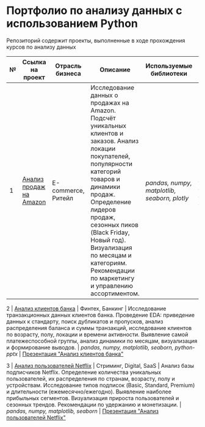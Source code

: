 # Портфолио по анализу данных с использованием Python
Репозиторий содержит проекты, выполненные в ходе прохождения курсов по анализу данных

№ | Ссылка на проект | Отрасль бизнеса | Описание | Используемые библиотеки | Презентация проекта
---|---|---|---|---|---
1 | [Анализ продаж на Amazon](https://github.com/AnalystProd/portfolio_python/tree/729c4e2c319aa00d2758af1b5527f11bf2a65a07/Amazon_Analysis_Case) | E-commerce, Ритейл | Исследование данных о продажах на Amazon. Подсчёт уникальных клиентов и заказов. Анализ локации покупателей, популярности категорий товаров и динамики продаж. Определение лидеров продаж, сезонных пиков (Black Friday, Новый год). Визуализация по месяцам и категориям. Рекомендации по маркетингу и управлению ассортиментом. | *pandas, numpy, matplotlib, seaborn, plotly* | [Презентация "Анализ продаж на Amazon"](https://drive.google.com/file/d/1xhDpMWblm4UF-080uZdjg4DmTxsmgqVo/view?usp=drive_link)

2 | [Анализ клиентов банка](https://github.com/AnalystProd/portfolio_python/tree/729c4e2c319aa00d2758af1b5527f11bf2a65a07/Bank_Clients_Research_Case) | Финтех, Банкинг | Исследование транзакционных данных клиентов банка. Проведение EDA: приведение данных к стандарту, поиск дубликатов и пропусков, анализ распределения баланса и суммы транзакций, исследование клиентов по возрасту, полу, локации и времени активности. Выявление самой платежеспособной группы, анализ динамики по месяцам, визуализация и формирование выводов. | *pandas, numpy, matplotlib, seaborn, python-pptx* | [Презентация "Анализ клиентов банка"](https://drive.google.com/file/d/1Z-1ooorLg9RIotz2XqBCnbL-rp5S-gxf/view?usp=drive_link)

3 | [Анализ пользователей Netflix](https://github.com/AnalystProd/portfolio_python/tree/729c4e2c319aa00d2758af1b5527f11bf2a65a07/Netflix_users_analysis) | Стриминг, Digital, SaaS | Анализ базы подписчиков Netflix. Определение количества уникальных пользователей, их распределения по странам, возрасту, полу и устройствам. Исследование типов подписок (Basic, Standard, Premium) и длительности (ежемесячно/ежегодно). Выявление наиболее прибыльных сегментов. Визуализация прироста пользователей и сезонных трендов. Рекомендации по удержанию и монетизации. | *pandas, numpy, matplotlib, seaborn* | [Презентация "Анализ пользователей Netflix"](https://drive.google.com/file/d/1AcA5jnIbMVPgzaS2uKAcJ24E7l_FSFLN/view?usp=drive_link)
